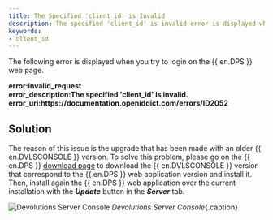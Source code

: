 ```yaml
---
title: The Specified 'client_id' is Invalid
description: The specified 'client_id' is invalid error is displayed when you try to login on the Devolutions Server web page.
keywords:
- client_id
---
```

The following error is displayed when you try to login on the {{ en.DPS }} web page.  

**error:invalid_request**  
**error_description:The specified 'client_id' is invalid.**  
**error_uri:https<area>://documentation.openiddict.com/errors/ID2052**  

## Solution

The reason of this issue is the upgrade that has been made with an older {{ en.DVLSCONSOLE }} version. To solve this problem, please go on the {{ en.DPS }} [download page](https://server.devolutions.net/home/download) to download the {{ en.DVLSCONSOLE }} version that correspond to the {{ en.DPS }} web application version and install it. Then, install again the {{ en.DPS }} web application over the current installation with the ***Update*** button in the ***Server*** tab.  

![Devolutions Server Console](/img/en/kb/KB8062.png) 
*Devolutions Server Console*{.caption}